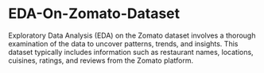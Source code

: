 # EDA-On-Zomato-Dataset
Exploratory Data Analysis (EDA) on the Zomato dataset involves a thorough examination of the data to uncover patterns, trends, and insights. This dataset typically includes information such as restaurant names, locations, cuisines, ratings, and reviews from the Zomato platform.
